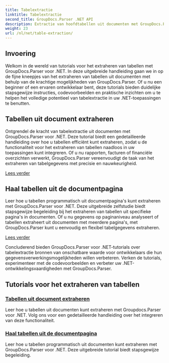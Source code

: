 ```yaml
---
title: Tabelextractie
linktitle: Tabelextractie
second_title: GroupDocs.Parser .NET API
description: Extractie van hoofdtabellen uit documenten met GroupDocs.Parser voor .NET. Leer hoe u tabellen programmatisch kunt extraheren voor efficiënte gegevensverwerking.
weight: 23
url: /nl/net/table-extraction/
---
```

## Invoering

Welkom in de wereld van tutorials voor het extraheren van tabellen met GroupDocs.Parser voor .NET. In deze uitgebreide handleiding gaan we in op de fijne kneepjes van het extraheren van tabellen uit documenten met behulp van de krachtige mogelijkheden van GroupDocs.Parser. Of u nu een beginner of een ervaren ontwikkelaar bent, deze tutorials bieden duidelijke stapsgewijze instructies, codevoorbeelden en praktische inzichten om u te helpen het volledige potentieel van tabelextractie in uw .NET-toepassingen te benutten.

## Tabellen uit document extraheren
Ontgrendel de kracht van tabelextractie uit documenten met GroupDocs.Parser voor .NET. Deze tutorial biedt een gedetailleerde handleiding over hoe u tabellen efficiënt kunt extraheren, zodat u de functionaliteit voor het extraheren van tabellen naadloos in uw toepassingen kunt integreren. Of u nu rapporten, facturen of financiële overzichten verwerkt, GroupDocs.Parser vereenvoudigt de taak van het extraheren van tabelgegevens met precisie en nauwkeurigheid.

[Lees verder](./extract-tables-from-document/)

## Haal tabellen uit de documentpagina
Leer hoe u tabellen programmatisch uit documentpagina's kunt extraheren met GroupDocs.Parser voor .NET. Deze uitgebreide zelfstudie biedt stapsgewijze begeleiding bij het extraheren van tabellen uit specifieke pagina's in documenten. Of u nu gegevens op paginaniveau analyseert of tabellen extraheert uit documenten met meerdere pagina's, met GroupDocs.Parser kunt u eenvoudig en flexibel tabelgegevens extraheren.

[Lees verder](./extract-tables-from-document-page/)

Concluderend bieden GroupDocs.Parser voor .NET-tutorials over tabelextractie bronnen van onschatbare waarde voor ontwikkelaars die hun gegevensverwerkingsmogelijkheden willen verbeteren. Verken de tutorials, experimenteer met de codevoorbeelden en verbeter uw .NET-ontwikkelingsvaardigheden met GroupDocs.Parser.
## Tutorials voor het extraheren van tabellen
### [Tabellen uit document extraheren](./extract-tables-from-document/)
Leer hoe u tabellen uit documenten kunt extraheren met Groupdocs.Parser voor .NET. Volg ons voor een gedetailleerde handleiding over het integreren van deze functionaliteit.
### [Haal tabellen uit de documentpagina](./extract-tables-from-document-page/)
Leer hoe u tabellen programmatisch uit documenten kunt extraheren met GroupDocs.Parser voor .NET. Deze uitgebreide tutorial biedt stapsgewijze begeleiding.